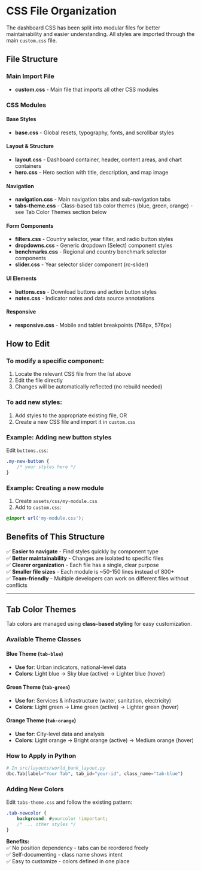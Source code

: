 # CSS File Organization

The dashboard CSS has been split into modular files for better maintainability and easier understanding. All styles are imported through the main `custom.css` file.

## File Structure

### Main Import File
- **custom.css** - Main file that imports all other CSS modules

### CSS Modules

#### Base Styles
- **base.css** - Global resets, typography, fonts, and scrollbar styles

#### Layout & Structure
- **layout.css** - Dashboard container, header, content areas, and chart containers
- **hero.css** - Hero section with title, description, and map image

#### Navigation
- **navigation.css** - Main navigation tabs and sub-navigation tabs
- **tabs-theme.css** - Class-based tab color themes (blue, green, orange) - see Tab Color Themes section below

#### Form Components
- **filters.css** - Country selector, year filter, and radio button styles
- **dropdowns.css** - Generic dropdown (Select) component styles
- **benchmarks.css** - Regional and country benchmark selector components
- **slider.css** - Year selector slider component (rc-slider)

#### UI Elements
- **buttons.css** - Download buttons and action button styles
- **notes.css** - Indicator notes and data source annotations

#### Responsive
- **responsive.css** - Mobile and tablet breakpoints (768px, 576px)

## How to Edit

### To modify a specific component:
1. Locate the relevant CSS file from the list above
2. Edit the file directly
3. Changes will be automatically reflected (no rebuild needed)

### To add new styles:
1. Add styles to the appropriate existing file, OR
2. Create a new CSS file and import it in `custom.css`

### Example: Adding new button styles
Edit `buttons.css`:
```css
.my-new-button {
    /* your styles here */
}
```

### Example: Creating a new module
1. Create `assets/css/my-module.css`
2. Add to `custom.css`:
```css
@import url('my-module.css');
```

## Benefits of This Structure

✅ **Easier to navigate** - Find styles quickly by component type  
✅ **Better maintainability** - Changes are isolated to specific files  
✅ **Clearer organization** - Each file has a single, clear purpose  
✅ **Smaller file sizes** - Each module is ~50-150 lines instead of 800+  
✅ **Team-friendly** - Multiple developers can work on different files without conflicts

---

## Tab Color Themes

Tab colors are managed using **class-based styling** for easy customization.

### Available Theme Classes

#### Blue Theme (`tab-blue`)
- **Use for**: Urban indicators, national-level data
- **Colors**: Light blue → Sky blue (active) → Lighter blue (hover)

#### Green Theme (`tab-green`)
- **Use for**: Services & infrastructure (water, sanitation, electricity)
- **Colors**: Light green → Lime green (active) → Lighter green (hover)

#### Orange Theme (`tab-orange`)
- **Use for**: City-level data and analysis
- **Colors**: Light orange → Bright orange (active) → Medium orange (hover)

### How to Apply in Python

```python
# In src/layouts/world_bank_layout.py
dbc.Tab(label="Your Tab", tab_id="your-id", class_name="tab-blue")
```

### Adding New Colors

Edit `tabs-theme.css` and follow the existing pattern:
```css
.tab-newcolor {
    background: #yourcolor !important;
    /* ... other styles */
}
```

**Benefits:**  
✅ No position dependency - tabs can be reordered freely  
✅ Self-documenting - class name shows intent  
✅ Easy to customize - colors defined in one place
